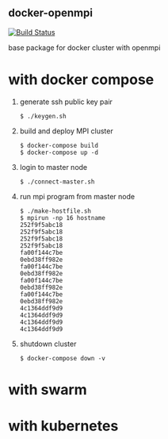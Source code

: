 docker-openmpi
---

[![Build Status](https://travis-ci.org/DaisukeMiyamoto/docker-openmpi.svg?branch=master)](https://travis-ci.org/DaisukeMiyamoto/docker-openmpi)

base package for docker cluster with openmpi

# with docker compose
1. generate ssh public key pair
    ```
    $ ./keygen.sh
    ```
1. build and deploy MPI cluster
    ```
    $ docker-compose build
    $ docker-compose up -d
    ```
2. login to master node
    ```
    $ ./connect-master.sh
    ```
3. run mpi program from master node
    ```
    $ ./make-hostfile.sh
    $ mpirun -np 16 hostname
    252f9f5abc18
    252f9f5abc18
    252f9f5abc18
    252f9f5abc18
    fa00f144c7be
    0ebd38ff982e
    fa00f144c7be
    0ebd38ff982e
    fa00f144c7be
    0ebd38ff982e
    fa00f144c7be
    0ebd38ff982e
    4c1364ddf9d9
    4c1364ddf9d9
    4c1364ddf9d9
    4c1364ddf9d9
    ```
4. shutdown cluster
    ```
    $ docker-compose down -v
    ```

# with swarm

# with kubernetes

